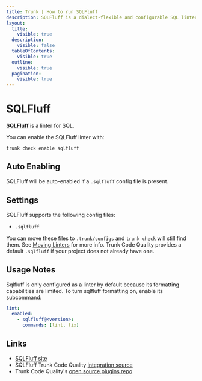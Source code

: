 ```yaml
---
title: Trunk | How to run SQLFluff
description: SQLFluff is a dialect-flexible and configurable SQL linter.
layout:
  title:
    visible: true
  description:
    visible: false
  tableOfContents:
    visible: true
  outline:
    visible: true
  pagination:
    visible: true
---
```


# SQLFluff

[**SQLFluff**](https://github.com/sqlfluff/sqlfluff) is a linter for SQL.

You can enable the SQLFluff linter with:

```shell
trunk check enable sqlfluff
```

## Auto Enabling

SQLFluff will be auto-enabled if a `.sqlfluff` config file is present.

## Settings

SQLFluff supports the following config files:

* `.sqlfluff`

You can move these files to `.trunk/configs` and `trunk check` will still find them. See [Moving Linters](../configure-linters.md#moving-linters) for more info. Trunk Code Quality provides a default `.sqlfluff` if your project does not already have one.

## Usage Notes

Sqlfluff is only configured as a linter by default because its formatting capabilities are limited. To turn sqlfluff formatting on, enable its subcommand:

```yaml
lint:
  enabled:
    - sqlfluff@<version>:
      commands: [lint, fix]
```

## Links

* [SQLFluff site](https://github.com/sqlfluff/sqlfluff)
* SQLFluff Trunk Code Quality [integration source](https://github.com/trunk-io/plugins/tree/main/linters/sqlfluff)
* Trunk Code Quality's [open source plugins repo](https://github.com/trunk-io/plugins/tree/main)
